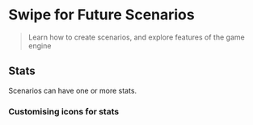 # Swipe for Future Scenarios

> Learn how to create scenarios, and explore features of the game engine

## Stats

Scenarios can have one or more stats.

### Customising icons for stats
